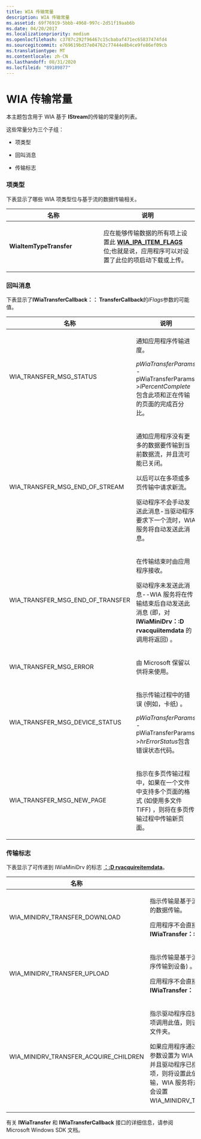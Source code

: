 ```yaml
---
title: WIA 传输常量
description: WIA 传输常量
ms.assetid: 69f76919-5bbb-4968-997c-2d51f19aab6b
ms.date: 04/20/2017
ms.localizationpriority: medium
ms.openlocfilehash: c3787c292f96467c15cbabaf471ec65837474fd4
ms.sourcegitcommit: e769619bd37e04762c77444e8b4ce9fe86ef09cb
ms.translationtype: MT
ms.contentlocale: zh-CN
ms.lasthandoff: 08/31/2020
ms.locfileid: "89189877"
---
```

# <a name="wia-transfer-constants"></a>WIA 传输常量


本主题包含用于 WIA 基于 **IStream**的传输的常量的列表。

这些常量分为三个子组：

-   项类型

-   回叫消息

-   传输标志

### <a name="item-type"></a>项类型

下表显示了哪些 WIA 项类型位与基于流的数据传输相关。

<table>
<colgroup>
<col width="50%" />
<col width="50%" />
</colgroup>
<thead>
<tr class="header">
<th>名称</th>
<th>说明</th>
</tr>
</thead>
<tbody>
<tr class="odd">
<td><p><strong>WiaItemTypeTransfer</strong></p></td>
<td><p>应在能够传输数据的所有项上设置此 <a href="https://docs.microsoft.com/windows-hardware/drivers/image/wia-ipa-item-flags" data-raw-source="[&lt;strong&gt;WIA_IPA_ITEM_FLAGS&lt;/strong&gt;](./wia-ipa-item-flags.md)"><strong>WIA_IPA_ITEM_FLAGS</strong></a> 位;也就是说，应用程序可以对设置了此位的项启动下载或上传。</p></td>
</tr>
</tbody>
</table>

 

### <a name="callback-messages"></a>回叫消息

下表显示了**IWiaTransferCallback：： TransferCallback**的*lFlags*参数的可能值。

<table>
<colgroup>
<col width="50%" />
<col width="50%" />
</colgroup>
<thead>
<tr class="header">
<th>名称</th>
<th>说明</th>
</tr>
</thead>
<tbody>
<tr class="odd">
<td><p>WIA_TRANSFER_MSG_STATUS</p></td>
<td><p>通知应用程序传输进度。</p>
<p><em>pWiaTransferParams</em> - pWiaTransferParams &gt;<em>lPercentComplete</em>包含此项和正在传输的页面的完成百分比。</p></td>
</tr>
<tr class="even">
<td><p>WIA_TRANSFER_MSG_END_OF_STREAM</p></td>
<td><p>通知应用程序没有更多的数据要传输到当前数据流，并且流可能已关闭。</p>
<p>以后可以在多项或多页传输中请求新流。</p>
<p>驱动程序不会手动发送此消息-当驱动程序要求下一个流时，WIA 服务将自动发送此消息。</p></td>
</tr>
<tr class="odd">
<td><p>WIA_TRANSFER_MSG_END_OF_TRANSFER</p></td>
<td><p>在传输结束时由应用程序接收。</p>
<p>驱动程序未发送此消息--WIA 服务将在传输结束后自动发送此消息 (即，对 <strong>IWiaMiniDrv：:D rvacquiitemdata</strong> 的调用将返回) 。</p></td>
</tr>
<tr class="even">
<td><p>WIA_TRANSFER_MSG_ERROR</p></td>
<td><p>由 Microsoft 保留以供将来使用。</p></td>
</tr>
<tr class="odd">
<td><p>WIA_TRANSFER_MSG_DEVICE_STATUS</p></td>
<td><p>指示传输过程中的错误 (例如，卡纸) 。</p>
<p><em>pWiaTransferParams</em> - pWiaTransferParams &gt;<em>hrErrorStatus</em>包含错误状态代码。</p></td>
</tr>
<tr class="even">
<td><p>WIA_TRANSFER_MSG_NEW_PAGE</p></td>
<td><p>指示在多页传输过程中，如果在一个文件中支持多个页面的格式 (如使用多文件 TIFF) ，则将在多页传输过程中传输新页面。</p></td>
</tr>
</tbody>
</table>

 

### <a name="transfer-flags"></a>传输标志

下表显示了可传递到 IWiaMiniDrv 的标志 [**：:D rvacquireitemdata**](/windows-hardware/drivers/ddi/wiamindr_lh/nf-wiamindr_lh-iwiaminidrv-drvacquireitemdata)。

<table>
<colgroup>
<col width="50%" />
<col width="50%" />
</colgroup>
<thead>
<tr class="header">
<th>名称</th>
<th>说明</th>
</tr>
</thead>
<tbody>
<tr class="odd">
<td><p>WIA_MINIDRV_TRANSFER_DOWNLOAD</p></td>
<td><p>指示传输是基于流的下载操作 (即从设备到应用程序) 的数据传输。</p>
<p>应用程序不会直接设置此位。 如果应用程序调用 <strong>IWiaTransfer：:D o) </strong>，WIA 服务将设置此位。</p></td>
</tr>
<tr class="even">
<td><p>WIA_MINIDRV_TRANSFER_UPLOAD</p></td>
<td><p>指示传输是基于流的上传操作 (即，将数据从应用程序传输到设备) 。</p>
<p>应用程序不会直接设置此位。 如果应用程序调用 <strong>IWiaTransfer：：上传</strong>，WIA 服务将设置此位。</p></td>
</tr>
<tr class="odd">
<td><p>WIA_MINIDRV_TRANSFER_ACQUIRE_CHILDREN</p></td>
<td><p>指示驱动程序应执行文件夹传输。 如果对某个文件夹项调用此值，则该应用程序将请求传输该文件夹的子文件夹。</p>
<p>如果应用程序通过将<strong>IWiaTransfer：:D o) </strong>的<em>lFlags</em>参数设置为 WIA _TRANSFER_ACQUIRE_CHILDREN 并且驱动程序已指定它可以在一次扫描中传输多个子项<em>，</em>则将设置此值。 如果驱动程序无法执行此类传输，WIA 服务将对驱动程序进行多个调用，并且 <em>不</em> 会设置 WIA_MINIDRV_TRANSFER_ACQUIRE_CHILDREN。</p></td>
</tr>
</tbody>
</table>

 

有关 **IWiaTransfer** 和 **IWiaTransferCallback** 接口的详细信息，请参阅 Microsoft Windows SDK 文档。

 

